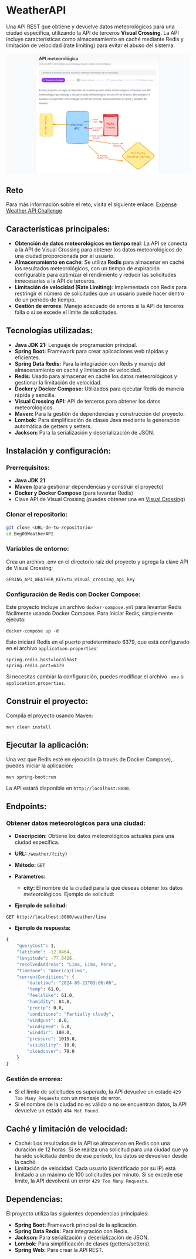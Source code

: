 # WeatherAPI 

Una API REST que obtiene y devuelve datos meteorológicos para una ciudad específica, utilizando la API de terceros **Visual Crossing**. La API incluye características como almacenamiento en caché mediante Redis y limitación de velocidad (rate limiting) para evitar el abuso del sistema.

<p align="center">
  <img src="images/reto.png" alt="reto" width="800"/>
</p>

## Reto
Para más información sobre el reto, visita el siguiente enlace: [Expense Weather API Challenge](https://roadmap.sh/projects/weather-api-wrapper-service)

## Características principales:

- **Obtención de datos meteorológicos en tiempo real**: La API se conecta a la API de Visual Crossing para obtener los datos meteorológicos de una ciudad proporcionada por el usuario.
- **Almacenamiento en caché**: Se utiliza **Redis** para almacenar en caché los resultados meteorológicos, con un tiempo de expiración configurable para optimizar el rendimiento y reducir las solicitudes innecesarias a la API de terceros.
- **Limitación de velocidad (Rate Limiting)**: Implementada con Redis para restringir el número de solicitudes que un usuario puede hacer dentro de un período de tiempo.
- **Gestión de errores**: Manejo adecuado de errores si la API de terceros falla o si se excede el límite de solicitudes.

## Tecnologías utilizadas:
- **Java JDK 21:** Lenguaje de programación principal.
- **Spring Boot:** Framework para crear aplicaciones web rápidas y eficientes.
- **Spring Data Redis:** Para la integración con Redis y manejo del almacenamiento en caché y limitación de velocidad.
- **Redis:** Usado para almacenar en caché los datos meteorológicos y gestionar la limitación de velocidad.
- **Docker y Docker Compose:** Utilizados para ejecutar Redis de manera rápida y sencilla.
- **Visual Crossing API:** API de terceros para obtener los datos meteorológicos.
- **Maven:** Para la gestión de dependencias y construcción del proyecto.
- **Lombok:** Para simplificación de clases Java mediante la generación automática de getters y setters.
- **Jackson:** Para la serialización y deserialización de JSON.

## Instalación y configuración:

### Prerrequisitos:

- **Java JDK 21**
- **Maven** (para gestionar dependencias y construir el proyecto)
- **Docker y Docker Compose** (para levantar Redis)
- Clave API de Visual Crossing (puedes obtener una en [Visual Crossing](https://www.visualcrossing.com/))

### Clonar el repositorio:

```bash
git clone <URL-de-tu-repositorio>
cd Beg09WeatherAPI
```
### Variables de entorno:

Crea un archivo .env en el directorio raíz del proyecto y agrega la clave API de Visual Crossing:
```
SPRING_API_WEATHER_KEY=tu_visual_crossing_api_key
```
### Configuración de Redis con Docker Compose:

Este proyecto incluye un archivo `docker-compose.yml` para levantar Redis fácilmente usando Docker Compose. Para iniciar Redis, simplemente ejecuta:

```
docker-compose up -d
```

Esto iniciará Redis en el puerto predeterminado 6379, que está configurado en el archivo `application.properties`:

```
spring.redis.host=localhost
spring.redis.port=6379
```

Si necesitas cambiar la configuración, puedes modificar el archivo `.env` o `application.properties`.

## Construir el proyecto:
Compila el proyecto usando Maven:

```
mvn clean install
```

## Ejecutar la aplicación:
Una vez que Redis esté en ejecución (a través de Docker Compose), puedes iniciar la aplicación:

```
mvn spring-boot:run
```
La API estará disponible en `http://localhost:8080`.

## Endpoints:
### Obtener datos meteorológicos para una ciudad:
- **Descripción:** Obtiene los datos meteorológicos actuales para una ciudad específica.

- **URL:** `/weather/{city}`

- **Método:** `GET`

- **Parámetros:**

  - **city:** El nombre de la ciudad para la que deseas obtener los datos meteorológicos.
  Ejemplo de solicitud:

- **Ejemplo de solicitud:**
```
GET http://localhost:8080/weather/lima

```

- **Ejemplo de respuesta:**

```bash
{
    "queryCost": 1,
    "latitude": -12.0464,
    "longitude": -77.0428,
    "resolvedAddress": "Lima, Lima, Peru",
    "timezone": "America/Lima",
    "currentConditions": {
        "datetime": "2024-09-21T03:00:00",
        "temp": 61.0,
        "feelslike": 61.0,
        "humidity": 84.0,
        "precip": 0.0,
        "conditions": "Partially cloudy",
        "windgust": 0.0,
        "windspeed": 5.0,
        "winddir": 180.0,
        "pressure": 1015.0,
        "visibility": 10.0,
        "cloudcover": 70.0
    }
}

```
### Gestión de errores:
- Si el límite de solicitudes es superado, la API devuelve un estado `429 Too Many Requests` con un mensaje de error.
- Si el nombre de la ciudad no es válido o no se encuentran datos, la API devuelve un estado `404 Not Found`.

## Caché y limitación de velocidad:
- Caché: Los resultados de la API se almacenan en Redis con una duración de 12 horas. Si se realiza una solicitud para una ciudad que ya ha sido solicitada dentro de ese período, los datos se devuelven desde la caché.
- Limitación de velocidad: Cada usuario (identificado por su IP) está limitado a un máximo de 100 solicitudes por minuto. Si se excede ese límite, la API devolverá un error `429 Too Many Requests`.

## Dependencias:
El proyecto utiliza las siguientes dependencias principales:

- **Spring Boot:** Framework principal de la aplicación.
- **Spring Data Redis:** Para integración con Redis.
- **Jackson:** Para serialización y deserialización de JSON.
- **Lombok:** Para simplificación de clases (getters/setters).
- **Spring Web:** Para crear la API REST.





















